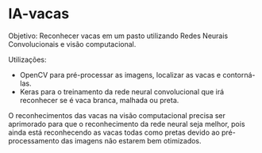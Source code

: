 # IA-vacas
Objetivo: Reconhecer vacas em um pasto utilizando Redes Neurais Convolucionais e visão computacional.

Utilizações: 
  * OpenCV para pré-processar as imagens, localizar as vacas e contorná-las.
  * Keras para o treinamento da rede neural convolucional que irá reconhecer se é vaca branca, malhada ou preta.
 
 O reconhecimentos das vacas na visão computacional precisa ser aprimorado para que o reconhecimento da rede neural seja melhor, pois ainda está reconhecendo as vacas todas como pretas devido ao pré-processamento das imagens não estarem bem otimizados.
